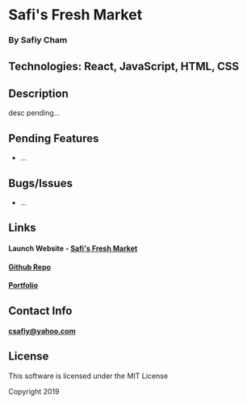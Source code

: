 # Safi's Fresh Market
### By Safiy Cham

## Technologies: React, JavaScript, HTML, CSS

## Description

desc pending...

## Pending Features
* ...

## Bugs/Issues
* ...

## Links

#### Launch Website - [Safi's Fresh Market](...)

#### [Github Repo](...)

#### [Portfolio](http://www.safiycham.com/)

## Contact Info

#### csafiy@yahoo.com

## License

This software is licensed under the MIT License

Copyright 2019